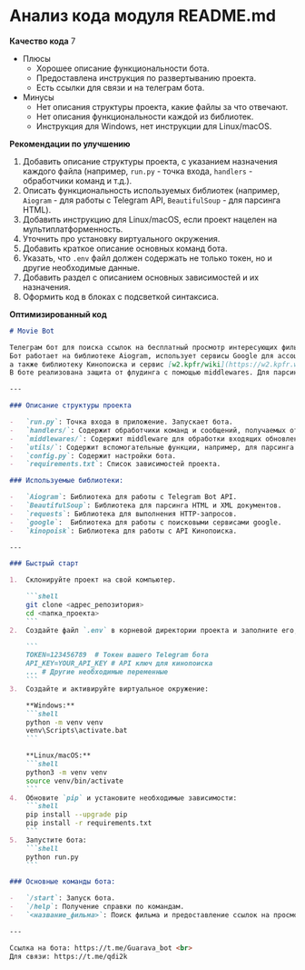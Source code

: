 # Анализ кода модуля README.md

**Качество кода**
7
- Плюсы
    -  Хорошее описание функциональности бота.
    -  Предоставлена инструкция по развертыванию проекта.
    -  Есть ссылки для связи и на телеграм бота.
- Минусы
    -  Нет описания структуры проекта, какие файлы за что отвечают.
    -  Нет описания функциональности каждой из библиотек.
    -  Инструкция для Windows, нет инструкции для Linux/macOS.

**Рекомендации по улучшению**

1. Добавить описание структуры проекта, с указанием назначения каждого файла (например, `run.py` - точка входа, `handlers` - обработчики команд и т.д.).
2. Описать функциональность используемых библиотек (например, `Aiogram` - для работы с Telegram API, `BeautifulSoup` - для парсинга HTML).
3. Добавить инструкцию для Linux/macOS, если проект нацелен на мультиплатформенность.
4. Уточнить про установку виртуального окружения.
5. Добавить краткое описание основных команд бота.
6. Указать, что `.env` файл должен содержать не только токен, но и другие необходимые данные.
7. Добавить раздел с описанием основных зависимостей и их назначения.
8. Оформить код в блоках с подсветкой синтаксиса.

**Оптимизированный код**

```markdown
# Movie Bot

Телеграм бот для поиска ссылок на бесплатный просмотр интересующих фильмов и сериалов.
Бот работает на библиотеке Aiogram, использует сервисы Google для ассоциативного поиска,
а также библиотеку Кинопоиска и сервис [w2.kpfr/wiki](https://w2.kpfr.wiki/).
В боте реализована защита от флудинга с помощью middlewares. Для парсинга используется BeautifulSoup.

---

### Описание структуры проекта

-   `run.py`: Точка входа в приложение. Запускает бота.
-   `handlers/`: Содержит обработчики команд и сообщений, получаемых от пользователя.
-   `middlewares/`: Содержит middleware для обработки входящих обновлений, например, для защиты от флуда.
-   `utils/`: Содержит вспомогательные функции, например, для парсинга и работы с данными.
-   `config.py`: Содержит настройки бота.
-   `requirements.txt`: Список зависимостей проекта.

### Используемые библиотеки:

-   `Aiogram`: Библиотека для работы с Telegram Bot API.
-   `BeautifulSoup`: Библиотека для парсинга HTML и XML документов.
-   `requests`: Библиотека для выполнения HTTP-запросов.
-   `google`:  Библиотека для работы с поисковыми сервисами google.
-   `kinopoisk`: Библиотека для работы с API Кинопоиска.

---

### Быстрый старт

1.  Склонируйте проект на свой компьютер.

    ```shell
    git clone <адрес_репозитория>
    cd <папка_проекта>
    ```
2.  Создайте файл `.env` в корневой директории проекта и заполните его, используя следующий формат:

    ```
    TOKEN=123456789  # Токен вашего Telegram бота
    API_KEY=YOUR_API_KEY # API ключ для кинопоиска
    ... # Другие необходимые переменные
    ```
3.  Создайте и активируйте виртуальное окружение:

    **Windows:**
    ```shell
    python -m venv venv
    venv\Scripts\activate.bat
    ```

    **Linux/macOS:**
    ```shell
    python3 -m venv venv
    source venv/bin/activate
    ```
4.  Обновите `pip` и установите необходимые зависимости:
    ```shell
    pip install --upgrade pip
    pip install -r requirements.txt
    ```
5.  Запустите бота:
    ```shell
    python run.py
    ```

### Основные команды бота:

-   `/start`: Запуск бота.
-   `/help`: Получение справки по командам.
-   `<название_фильма>`: Поиск фильма и предоставление ссылок на просмотр.

---

Ссылка на бота: https://t.me/Guarava_bot <br>
Для связи: https://t.me/qdi2k
```